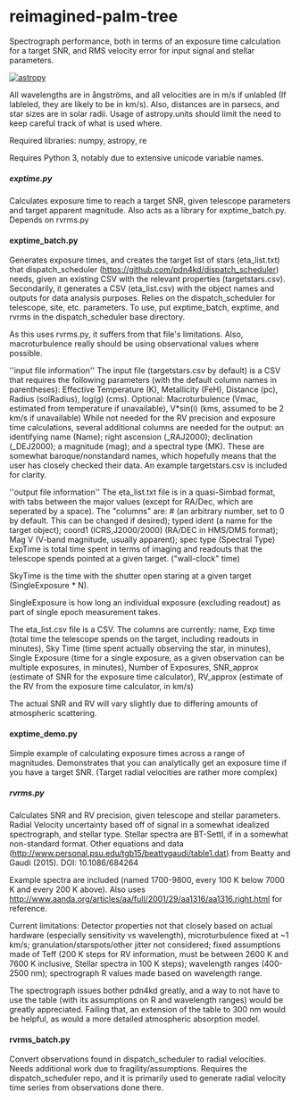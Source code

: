 # reimagined-palm-tree
Spectrograph performance, both in terms of an exposure time calculation for a target SNR, and RMS velocity error for input signal and stellar parameters.

[![astropy](http://img.shields.io/badge/powered%20by-AstroPy-orange.svg?style=flat)](http://www.astropy.org/)

All wavelengths are in ångströms, and all velocities are in m/s if unlabled (If lableled, they are likely to be in km/s).
Also, distances are in parsecs, and star sizes are in solar radii. Usage of astropy.units should limit the need to keep careful track of what is used where.

Required libraries: numpy, astropy, re

Requires Python 3, notably due to extensive unicode variable names.

##### exptime.py
Calculates exposure time to reach a target SNR, given telescope parameters and target apparent magnitude. Also acts as a library for exptime_batch.py. Depends on rvrms.py

#### exptime_batch.py
Generates exposure times, and creates the target list of stars (eta_list.txt) that dispatch_scheduler (https://github.com/pdn4kd/dispatch_scheduler) needs, given an existing CSV with the relevant properties (targetstars.csv). Secondarily, it generates a CSV (eta_list.csv) with the object names and outputs for data analysis purposes. Relies on the dispatch_scheduler for telescope, site, etc. parameters. To use, put exptime_batch, exptime, and rvrms in the dispatch_scheduler base directory.

As this uses rvrms.py, it suffers from that file's limitations. Also, macroturbulence really should be using observational values where possible.

''input file information''
The input file (targetstars.csv by default) is a CSV that requires the following parameters (with the default column names in parentheses): Effective Temperature (K), Metallicity (FeH), Distance (pc), Radius (solRadius), log(g) (cms). Optional: Macroturbulence (Vmac, estimated from temperature if unavailable), V*sin(i) (kms, assumed to be 2 km/s if unavailable)
While not needed for the RV precision and exposure time calculations, several additional columns are needed for the output: an identifying name (Name); right ascension (_RAJ2000); declination (_DEJ2000); a magnitude (mag); and a spectral type (MK).
These are somewhat baroque/nonstandard names, which hopefully means that the user has closely checked their data.
An example targetstars.csv is included for clarity.

''output file information''
The eta_list.txt file is in a quasi-Simbad format, with tabs between the major values (except for RA/Dec, which are seperated by a space). The "columns" are: # (an arbitrary number, set to 0 by default. This can be changed if desired); typed ident (a name for the target object); coord1 (ICRS,J2000/2000) (RA/DEC in HMS/DMS format); Mag V (V-band magnitude, usually apparent); spec type (Spectral Type)
ExpTime is total time spent in terms of imaging and readouts that the telescope spends pointed at a given target. ("wall-clock" time)

SkyTime is the time with the shutter open staring at a given target (SingleExposure * N).

SingleExposure is how long an individual exposure (excluding readout) as part of single epoch measurement takes.

The eta_list.csv file is a CSV. The columns are currently: name, Exp time (total time the telescope spends on the target, including readouts in minutes), Sky Time (time spent actually observing the star, in minutes), Single Exposure (time for a single exposure, as a given observation can be multiple exposures, in minutes), Number of Exposures, SNR_approx (estimate of SNR for the exposure time calculator), RV_approx (estimate of the RV from the exposure time calculator, in km/s)

The actual SNR and RV will vary slightly due to differing amounts of atmospheric scattering.

#### exptime_demo.py
Simple example of calculating exposure times across a range of magnitudes. Demonstrates that you can analytically get an exposure time if you have a target SNR. (Target radial velocities are rather more complex)

##### rvrms.py
Calculates SNR and RV precision, given telescope and stellar parameters. Radial Velocity uncertainty based off of signal in a somewhat idealized spectrograph, and stellar type. Stellar spectra are BT-Settl, if in a somewhat non-standard format. Other equations and data (http://www.personal.psu.edu/tgb15/beattygaudi/table1.dat) from Beatty and Gaudi (2015). DOI: 10.1086/684264

Example spectra are included (named 1700-9800, every 100 K below 7000 K and every 200 K above). Also uses http://www.aanda.org/articles/aa/full/2001/29/aa1316/aa1316.right.html for reference.

Current limitations: Detector properties not that closely based on actual hardware (especially sensitivity vs wavelength), microturbulence fixed at ~1 km/s; granulation/starspots/other jitter not considered; fixed assumptions made of Teff (200 K steps for RV information, must be between 2600 K and 7600 K inclusive, Stellar spectra in 100 K steps); wavelength ranges (400-2500 nm); spectrograph R values made based on wavelength range.

The spectrograph issues bother pdn4kd greatly, and a way to not have to use the table (with its assumptions on R and wavelength ranges) would be greatly appreciated. Failing that, an extension of the table to 300 nm would be helpful, as would a more detailed atmospheric absorption model.

#### rvrms_batch.py
Convert observations found in dispatch_scheduler to radial velocities. Needs additional work due to fragility/assumptions. Requires the dispatch_scheduler repo, and it is primarily used to generate radial velocity time series from observations done there.
